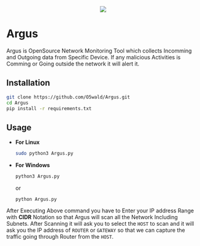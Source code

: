 <p align="center">
  <img src="https://cdn-icons-png.flaticon.com/512/1022/1022326.png" />
</p>

# Argus
Argus is OpenSource Network Monitoring Tool which collects Incomming and Outgoing data from Specific Device. If any malicious Activities is Comming or Going outside the network it will alert it.

## Installation
```bash
git clone https://github.com/O5wald/Argus.git
cd Argus
pip install -r requirements.txt
```
## Usage
- **For Linux**
  ```bash
  sudo python3 Argus.py
  ```
- **For Windows**
  ```bash
  python3 Argus.py
  ```
  or
  ```
  python Argus.py
  ```
After Executing Above command you have to Enter your IP address Range with **CIDR** Notation so that Argus will scan all the Network Including Subnets.
After Scanning it will ask you to select the `HOST` to scan and it will ask you the IP address of `ROUTER` or `GATEWAY` so that we can capture the traffic going through Router from the `HOST`.

